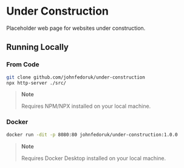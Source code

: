 # Under Construction

Placeholder web page for websites under construction.

## Running Locally

### From Code

```bash
git clone github.com/johnfedoruk/under-construction
npx http-server ./src/
```
> **Note**
>
> Requires NPM/NPX installed on your local machine.

### Docker

```bash
docker run -dit -p 8080:80 johnfedoruk/under-construction:1.0.0
```
> **Note**
>
> Requires Docker Desktop installed on your local machine.
